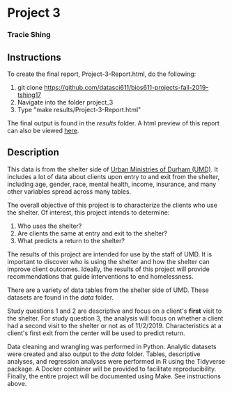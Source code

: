 # Project 3
### Tracie Shing

## Instructions
To create the final report, Project-3-Report.html, do the following:

1. git clone https://github.com/datasci611/bios611-projects-fall-2019-tshing17
2. Navigate into the folder project_3
3. Type "make results/Project-3-Report.html"

The final output is found in the *results* folder.  A html preview of this report can also be viewed [here](http://htmlpreview.github.io/?https://github.com/datasci611/bios611-projects-fall-2019-tshing17/blob/master/project_3/results/Project-3-Report.html).


## Description
This data is from the shelter side of [Urban Ministries of Durham (UMD)](https://www.umdurham.org/). It includes a lot of data about clients upon entry to and exit from the shelter, including age, gender, race, mental health, income, insurance, and many other variables spread across many tables.

The overall objective of this project is to characterize the clients who use the shelter.  Of interest, this project intends to determine:

1. Who uses the shelter?
2. Are clients the same at entry and exit to the shelter?
3. What predicts a return to the shelter?

The results of this project are intended for use by the staff of UMD.  It is important to discover who is using the shelter and how the shelter can improve client outcomes.  Ideally, the results of this project will provide recommendations that guide interventions to end homelessness.

There are a variety of data tables from the shelter side of UMD.  These datasets are found in the *data* folder.

Study questions 1 and 2 are descriptive and focus on a client's **first** visit to the shelter.  For study question 3, the analysis will focus on whether a client had a second visit to the shelter or not as of 11/2/2019.  Characteristics at a client's first exit from the center will be used to predict return.

Data cleaning and wrangling was performed in Python.  Analytic datasets were created and also output to the *data* folder.  Tables, descriptive analyses, and regression analyses were performed in R using the Tidyverse package.  A Docker container will be provided to facilitate reproducibility.  Finally, the entire project will be documented using Make.  See instructions above.